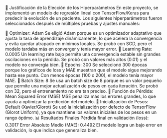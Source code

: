 📌 Justificación de la Elección de los Hiperparámetros
En este proyecto, se implementó un modelo de regresión lineal con TensorFlow/Keras para predecir la evolución de un paciente. Los siguientes hiperparámetros fueron seleccionados después de múltiples pruebas y ajustes manuales:

🔹 Optimizer: Adam
Se eligió Adam porque es un optimizador adaptativo que ajusta la tasa de aprendizaje dinámicamente, lo que acelera la convergencia y evita quedar atrapado en mínimos locales.
Se probó con SGD, pero el modelo tardaba más en converger y tenía mayor error.
🔹 Learning Rate: 0.0005
Un learning rate bajo permite una convergencia estable sin grandes oscilaciones en la pérdida.
Se probó con valores más altos (0.01) y el modelo no convergía bien.
🔹 Epochs: 300
Se seleccionó 300 épocas porque los gráficos de loss y MAE muestran que el modelo sigue mejorando hasta ese punto.
Con menos épocas (100 o 200), el modelo tenía mayor MAE.
🔹 Batch Size: 8
Se usa un batch size de 8 porque es un valor pequeño que permite una mejor actualización de pesos en cada iteración.
Se probó con 32, pero el entrenamiento no era tan preciso.
🔹 Función de Pérdida: Mean Squared Error (MSE)
MSE penaliza más los errores grandes, lo que ayuda a optimizar la predicción del modelo.
🔹 Inicialización de Pesos: Default (Xavier/Glorot)
Se usó la inicialización por defecto de TensorFlow (Glorot Uniform), ya que mantiene los valores iniciales de los pesos en un rango óptimo.
📊 Resultados Finales
Pérdida final en validación (loss): 0.3017
Error Absoluto Medio (MAE): 0.4492
El modelo logra un bajo error en validación, lo que indica que generaliza bien.